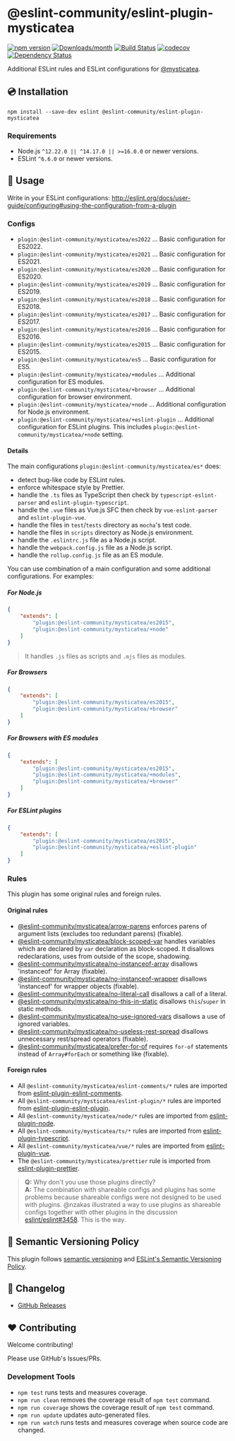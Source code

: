# @eslint-community/eslint-plugin-mysticatea

[![npm version](https://img.shields.io/npm/v/@eslint-community/eslint-plugin-mysticatea.svg)](https://www.npmjs.com/package/@eslint-community/eslint-plugin-mysticatea)
[![Downloads/month](https://img.shields.io/npm/dm/@eslint-community/eslint-plugin-mysticatea.svg)](http://www.npmtrends.com/@eslint-community/eslint-plugin-mysticatea)
[![Build Status](https://github.com/eslint-community/eslint-plugin-mysticatea/workflows/CI/badge.svg)](https://github.com/eslint-community/eslint-plugin-mysticatea/actions)
[![codecov](https://codecov.io/gh/eslint-community/eslint-plugin-mysticatea/branch/master/graph/badge.svg)](https://codecov.io/gh/eslint-community/eslint-plugin-mysticatea)
[![Dependency Status](https://david-dm.org/eslint-community/eslint-plugin-mysticatea.svg)](https://david-dm.org/eslint-community/eslint-plugin-mysticatea)

Additional ESLint rules and ESLint configurations for [@mysticatea](https://github.com/mysticatea).

## 💿 Installation

```
npm install --save-dev eslint @eslint-community/eslint-plugin-mysticatea
```

### Requirements

- Node.js `^12.22.0 || ^14.17.0 || >=16.0.0` or newer versions.
- ESLint `^6.6.0` or newer versions.

## 📖 Usage

Write in your ESLint configurations: http://eslint.org/docs/user-guide/configuring#using-the-configuration-from-a-plugin

### Configs

- `plugin:@eslint-community/mysticatea/es2022` ... Basic configuration for ES2022.
- `plugin:@eslint-community/mysticatea/es2021` ... Basic configuration for ES2021.
- `plugin:@eslint-community/mysticatea/es2020` ... Basic configuration for ES2020.
- `plugin:@eslint-community/mysticatea/es2019` ... Basic configuration for ES2019.
- `plugin:@eslint-community/mysticatea/es2018` ... Basic configuration for ES2018.
- `plugin:@eslint-community/mysticatea/es2017` ... Basic configuration for ES2017.
- `plugin:@eslint-community/mysticatea/es2016` ... Basic configuration for ES2016.
- `plugin:@eslint-community/mysticatea/es2015` ... Basic configuration for ES2015.
- `plugin:@eslint-community/mysticatea/es5` ... Basic configuration for ES5.
- `plugin:@eslint-community/mysticatea/+modules` ... Additional configuration for ES modules.
- `plugin:@eslint-community/mysticatea/+browser` ... Additional configuration for browser environment.
- `plugin:@eslint-community/mysticatea/+node` ... Additional configuration for Node.js environment.
- `plugin:@eslint-community/mysticatea/+eslint-plugin` ... Additional configuration for ESLint plugins. This includes `plugin:@eslint-community/mysticatea/+node` setting.

#### Details

The main configurations `plugin:@eslint-community/mysticatea/es*` does:

- detect bug-like code by ESLint rules.
- enforce whitespace style by Prettier.
- handle the `.ts` files as TypeScript then check by `typescript-eslint-parser` and `eslint-plugin-typescript`.
- handle the `.vue` files as Vue.js SFC then check by `vue-eslint-parser` and `eslint-plugin-vue`.
- handle the files in `test`/`tests` directory as `mocha`'s test code.
- handle the files in `scripts` directory as Node.js environment.
- handle the `.eslintrc.js` file as a Node.js script.
- handle the `webpack.config.js` file as a Node.js script.
- handle the `rollup.config.js` file as an ES module.

You can use combination of a main configuration and some additional configurations.
For examples:

##### For Node.js

```json
{
    "extends": [
        "plugin:@eslint-community/mysticatea/es2015",
        "plugin:@eslint-community/mysticatea/+node"
    ]
}
```

> It handles `.js` files as scripts and `.mjs` files as modules.

##### For Browsers

```json
{
    "extends": [
        "plugin:@eslint-community/mysticatea/es2015",
        "plugin:@eslint-community/mysticatea/+browser"
    ]
}
```

##### For Browsers with ES modules

```json
{
    "extends": [
        "plugin:@eslint-community/mysticatea/es2015",
        "plugin:@eslint-community/mysticatea/+modules",
        "plugin:@eslint-community/mysticatea/+browser"
    ]
}
```

##### For ESLint plugins

```json
{
    "extends": [
        "plugin:@eslint-community/mysticatea/es2015",
        "plugin:@eslint-community/mysticatea/+eslint-plugin"
    ]
}
```

### Rules

This plugin has some original rules and foreign rules.

#### Original rules

- [@eslint-community/mysticatea/arrow-parens](docs/rules/arrow-parens.md) enforces parens of argument lists (excludes too redundant parens) (fixable).
- [@eslint-community/mysticatea/block-scoped-var](docs/rules/block-scoped-var.md) handles variables which are declared by `var` declaration as block-scoped. It disallows redeclarations, uses from outside of the scope, shadowing.
- [@eslint-community/mysticatea/no-instanceof-array](docs/rules/no-instanceof-array.md) disallows 'instanceof' for Array (fixable).
- [@eslint-community/mysticatea/no-instanceof-wrapper](docs/rules/no-instanceof-wrapper.md) disallows 'instanceof' for wrapper objects (fixable).
- [@eslint-community/mysticatea/no-literal-call](docs/rules/no-literal-call.md) disallows a call of a literal.
- [@eslint-community/mysticatea/no-this-in-static](docs/rules/no-this-in-static.md) disallows `this`/`super` in static methods.
- [@eslint-community/mysticatea/no-use-ignored-vars](docs/rules/no-use-ignored-vars.md) disallows a use of ignored variables.
- [@eslint-community/mysticatea/no-useless-rest-spread](docs/rules/no-useless-rest-spread.md) disallows unnecessary rest/spread operators (fixable).
- [@eslint-community/mysticatea/prefer-for-of](docs/rules/prefer-for-of.md) requires `for-of` statements instead of `Array#forEach` or something like (fixable).

#### Foreign rules

- All `@eslint-community/mysticatea/eslint-comments/*` rules are imported from [eslint-plugin-eslint-comments](https://www.npmjs.com/package/eslint-plugin-eslint-comments).
- All `@eslint-community/mysticatea/eslint-plugin/*` rules are imported from [eslint-plugin-eslint-plugin](https://www.npmjs.com/package/eslint-plugin-eslint-plugin).
- All `@eslint-community/mysticatea/node/*` rules are imported from [eslint-plugin-node](https://www.npmjs.com/package/eslint-plugin-node).
- All `@eslint-community/mysticatea/ts/*` rules are imported from [eslint-plugin-typescript](https://www.npmjs.com/package/eslint-plugin-typescript).
- All `@eslint-community/mysticatea/vue/*` rules are imported from [eslint-plugin-vue](https://www.npmjs.com/package/eslint-plugin-vue).
- The `@eslint-community/mysticatea/prettier` rule is imported from [eslint-plugin-prettier](https://www.npmjs.com/package/eslint-plugin-prettier).

> **Q:** Why don't you use those plugins directly?<br>
> **A:** The combination with shareable configs and plugins has some problems because shareable configs were not designed to be used with plugins. @nzakas illustrated a way to use plugins as shareable configs together with other plugins in the discussion [eslint/eslint#3458](https://github.com/eslint/eslint/issues/3458#issuecomment-257161846). This is the way.

## 🚥 Semantic Versioning Policy

This plugin follows [semantic versioning](http://semver.org/) and [ESLint's Semantic Versioning Policy](https://github.com/eslint/eslint#semantic-versioning-policy).

## 📰 Changelog

- [GitHub Releases](https://github.com/eslint-community/eslint-plugin-mysticatea/releases)

## ❤️ Contributing

Welcome contributing!

Please use GitHub's Issues/PRs.

### Development Tools

- `npm test` runs tests and measures coverage.
- `npm run clean` removes the coverage result of `npm test` command.
- `npm run coverage` shows the coverage result of `npm test` command.
- `npm run update` updates auto-generated files.
- `npm run watch` runs tests and measures coverage when source code are changed.
